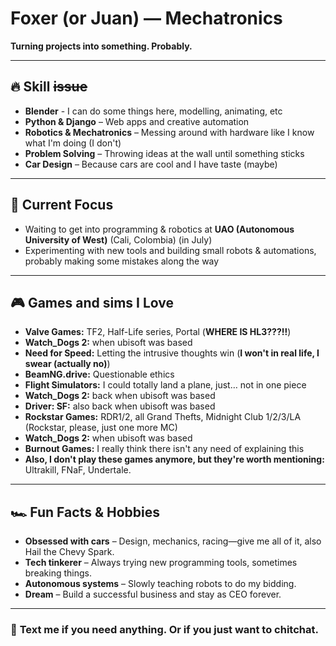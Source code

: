 # **Foxer (or Juan) — Mechatronics**  
**Turning projects into something. Probably.**  

---

## 🔥 Skill ~~issue~~
- **Blender** - I can do some things here, modelling, animating, etc
- **Python & Django** – Web apps and creative automation  
- **Robotics & Mechatronics** – Messing around with hardware like I know what I'm doing (I don't)  
- **Problem Solving** – Throwing ideas at the wall until something sticks  
- **Car Design** – Because cars are cool and I have taste (maybe)  

---

## 🎯 Current Focus  
- Waiting to get into programming & robotics at **UAO (Autonomous University of West)** (Cali, Colombia) (in July)  
- Experimenting with new tools and building small robots & automations, probably making some mistakes along the way  

---

## 🎮 Games and sims I Love  
- **Valve Games:** TF2, Half-Life series, Portal (**WHERE IS HL3???!!**)
- **Watch_Dogs 2:** when ubisoft was based   
- **Need for Speed:** Letting the intrusive thoughts win (**I won't in real life, I swear (actually no)**)  
- **BeamNG.drive:** Questionable ethics  
- **Flight Simulators:** I could totally land a plane, just… not in one piece
- **Watch_Dogs 2:** back when ubisoft was based
- **Driver: SF:** also back when ubisoft was based
- **Rockstar Games:** RDR1/2, all Grand Thefts, Midnight Club 1/2/3/LA (Rockstar, please, just one more MC)
- **Watch_Dogs 2:** when ubisoft was based
- **Burnout Games:** I really think there isn't any need of explaining this
- **Also, I don't play these games anymore, but they're worth mentioning:** Ultrakill, FNaF, Undertale. 

---

## 🏎️ Fun Facts & Hobbies  
- **Obsessed with cars** – Design, mechanics, racing—give me all of it, also Hail the Chevy Spark.
- **Tech tinkerer** – Always trying new programming tools, sometimes breaking things.  
- **Autonomous systems** – Slowly teaching robots to do my bidding.  
- **Dream** – Build a successful business and stay as CEO forever.  

---

### 💬 **Text me if you need anything. Or if you just want to chitchat.**  

